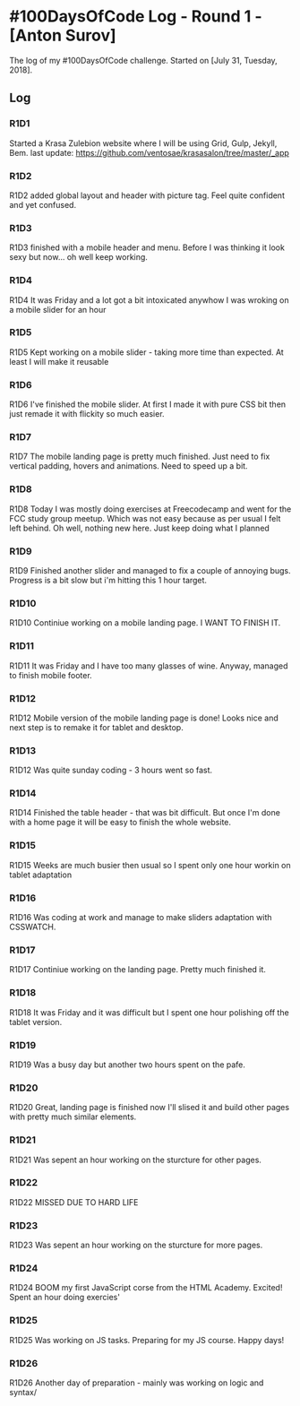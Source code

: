 # #100DaysOfCode Log - Round 1 - [Anton Surov]

The log of my #100DaysOfCode challenge. Started on [July 31, Tuesday, 2018].

## Log

### R1D1 
Started a Krasa Zulebion website where I will be using Grid, Gulp, Jekyll, Bem. last update: https://github.com/ventosae/krasasalon/tree/master/_app 

### R1D2
R1D2 added global layout and header with picture tag. Feel quite confident and yet confused. 

### R1D3
R1D3 finished with a mobile header and menu. Before I was thinking it look sexy but now... oh well keep working. 

### R1D4
R1D4 It was Friday and a lot got a bit intoxicated anywhow I was wroking on a mobile slider for an hour

### R1D5
R1D5 Kept working on a mobile slider - taking more time than expected. At least I will make it reusable

### R1D6
R1D6 I've finished the mobile slider. At first I made it with pure CSS bit then just remade it with flickity so much easier. 

### R1D7
R1D7 The mobile landing page is pretty much finished. Just need to fix vertical padding, hovers and animations. Need to speed up a bit. 

### R1D8
R1D8 Today I was mostly doing exercises at Freecodecamp and went for the FCC study group meetup. Which was not easy because as per usual I felt left behind. Oh well, nothing new here. Just keep doing what I planned

### R1D9
R1D9 Finished another slider and managed to fix a couple of annoying bugs. Progress is a bit slow but i'm hitting this 1 hour target. 

### R1D10
R1D10 Continiue working on a mobile landing page. I WANT TO FINISH IT. 

### R1D11
R1D11 It was Friday and I have too many glasses of wine. Anyway, managed to finish mobile footer.

### R1D12
R1D12 Mobile version of the mobile landing page is done! Looks nice and next step is to remake it for tablet and desktop. 

### R1D13
R1D12 Was quite sunday coding - 3 hours went so fast. 

### R1D14
R1D14 Finished the table header - that was bit difficult. But once I'm done with a home page it will be easy to finish the whole website. 

### R1D15
R1D15 Weeks are much busier then usual so I spent only one hour workin on tablet adaptation

### R1D16
R1D16 Was coding at work and manage to make sliders adaptation with CSSWATCH. 

### R1D17
R1D17 Continiue working on the landing page. Pretty much finished it. 

### R1D18
R1D18 It was Friday and it was difficult but I spent one hour polishing off the tablet version. 

### R1D19
R1D19 Was a busy day but another two hours spent on the pafe. 

### R1D20
R1D20 Great, landing page is finished now I'll slised it and build other pages with pretty much similar elements. 

### R1D21
R1D21 Was sepent an hour working on the sturcture for other pages. 

### R1D22
R1D22 MISSED DUE TO HARD LIFE

### R1D23
R1D23 Was sepent an hour working on the sturcture for more pages.

### R1D24
R1D24 BOOM my first JavaScript corse from the HTML Academy. Excited! Spent an hour doing exercies'

### R1D25
R1D25 Was working on JS tasks. Preparing for my JS course. Happy days!

### R1D26
R1D26 Another day of preparation - mainly was working on logic and syntax/ 
